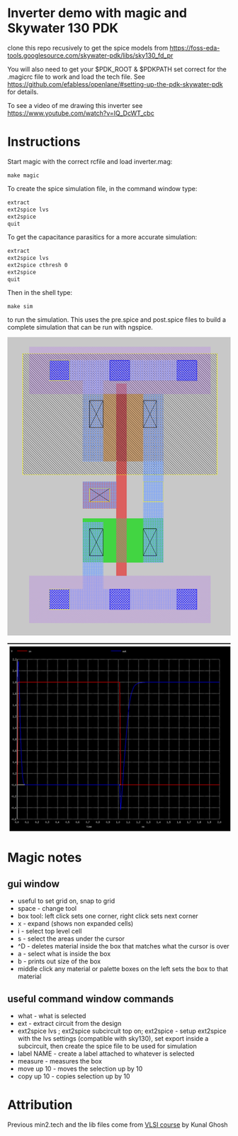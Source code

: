 # Inverter demo with magic and Skywater 130 PDK

clone this repo recusively to get the spice models from https://foss-eda-tools.googlesource.com/skywater-pdk/libs/sky130_fd_pr

You will also need to get your $PDK_ROOT & $PDKPATH set correct for the .magicrc file to work and load the tech file. See https://github.com/efabless/openlane/#setting-up-the-pdk-skywater-pdk for details.

To see a video of me drawing this inverter see https://www.youtube.com/watch?v=IQ_DcWT_cbc

# Instructions

Start magic with the correct rcfile and load inverter.mag:

    make magic

To create the spice simulation file, in the command window type:

    extract
    ext2spice lvs
    ext2spice
    quit

To get the capacitance parasitics for a more accurate simulation:

    extract
    ext2spice lvs
    ext2spice cthresh 0
    ext2spice
    quit

Then in the shell type:

    make sim

to run the simulation. This uses the pre.spice and post.spice files to build a complete simulation that can be run with ngspice.

![inverter](inverter.png)

![simulation](sim.png)

# Magic notes

## gui window

* useful to set grid on, snap to grid
* space - change tool
* box tool: left click sets one corner, right click sets next corner
* x - expand (shows non expanded cells)
* i - select top level cell
* s - select the areas under the cursor
* ^D - deletes material inside the box that matches what the cursor is over
* a - select what is inside the box
* b - prints out size of the box
* middle click any material or palette boxes on the left sets the box to that material

## useful command window commands

* what - what is selected
* ext - extract circuit from the design
* ext2spice lvs ; ext2spice subcircuit top on; ext2spice - setup ext2spice with the lvs settings (compatible with sky130), set export inside a subcircuit, then create the spice file to be used for simulation
* label NAME - create a label attached to whatever is selected
* measure - measures the box
* move up 10 - moves the selection up by 10
* copy up 10 - copies selection up by 10

# Attribution

Previous min2.tech and the lib files come from [VLSI course](https://www.udemy.com/course/vlsi-academy-custom-layout/) by Kunal Ghosh
